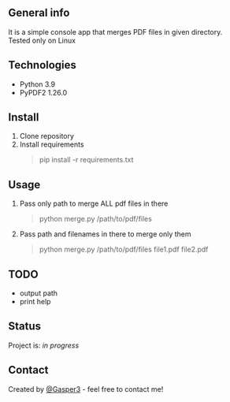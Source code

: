 ## General info
It is a simple console app that merges PDF files in given directory.  
Tested only on Linux

## Technologies
* Python 3.9
* PyPDF2 1.26.0

## Install
1. Clone repository
2. Install requirements
   > pip install -r requirements.txt

## Usage
1. Pass only path to merge ALL pdf files in there
   > python merge.py /path/to/pdf/files
2. Pass path and filenames in there to merge only them
   > python merge.py /path/to/pdf/files file1.pdf file2.pdf
## TODO
* output path
* print help

## Status
Project is: _in progress_

## Contact
Created by [@Gasper3](https://github.com/Gasper3) - feel free to contact me!
